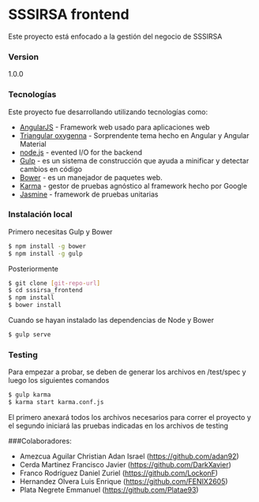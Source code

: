 # SSSIRSA frontend

Este proyecto está enfocado a la gestión del negocio de SSSIRSA
### Version
1.0.0

### Tecnologías

Este proyecto fue desarrollando utilizando tecnologías como:

* [AngularJS] - Framework web usado para aplicaciones web
* [Triangular oxygenna] - Sorprendente tema hecho en Angular y Angular Material
* [node.js] - evented I/O for the backend
* [Gulp] - es un sistema de construcción que ayuda a minificar y detectar cambios en código 
* [Bower] - es un manejador de paquetes web.
* [Karma] - gestor de pruebas agnóstico al framework hecho por Google
* [Jasmine] - framework de pruebas unitarias
 

### Instalación local
Primero necesitas Gulp y Bower
```sh
$ npm install -g bower
$ npm install -g gulp
```
Posteriormente

```sh
$ git clone [git-repo-url] 
$ cd sssirsa_frontend
$ npm install
$ bower install
```

Cuando se hayan instalado las dependencias de Node y Bower
```sh
$ gulp serve
```

### Testing

Para empezar a probar, se deben de generar los archivos en /test/spec y luego los siguientes comandos

```sh
$ gulp karma
$ karma start karma.conf.js
```

El primero anexará todos los archivos necesarios para correr el proyecto y el segundo iniciará las pruebas indicadas en
los archivos de testing


###Colaboradores:
- Amezcua Aguilar Christian Adan Israel (https://github.com/adan92)
- Cerda Martinez Francisco Javier  (https://github.com/DarkXavier)
- Franco Rodríguez Daniel Zuriel (https://github.com/LockonF)
- Hernandez Olvera Luis Enrique (https://github.com/FENIX2605)
- Plata Negrete Emmanuel (https://github.com/Platae93)

[//]: # (These are reference links used in the body of this note and get stripped out when the markdown processor does its job. There is no need to format nicely because it shouldn't be seen. Thanks SO - http://stackoverflow.com/questions/4823468/store-comments-in-markdown-syntax)

   [triangular oxygenna]: <http://triangular.oxygenna.com> 
   [node.js]: <http://nodejs.org> 
   [AngularJS]: <http://angularjs.org>
   [Gulp]: <http://gulpjs.com>
   [bower]: <http://bower.io/>
   [ssh]:<http://support.suso.com/supki/SSH_Tutorial_for_Linux> 
   [virtualbox]:<https://www.virtualbox.org/>
   [Karma]: <https://karma-runner.github.io/>
   [Jasmine]: <http://jasmine.github.io/>
